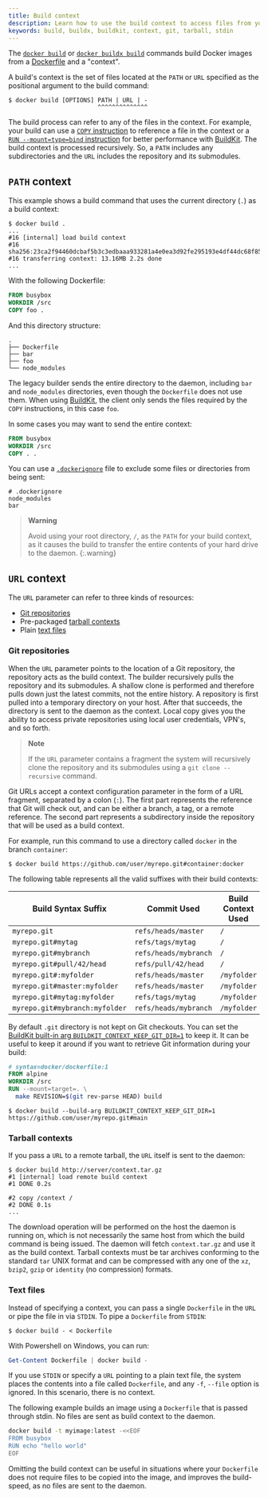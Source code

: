 ```yaml
---
title: Build context
description: Learn how to use the build context to access files from your Dockerfile
keywords: build, buildx, buildkit, context, git, tarball, stdin
---
```


The [`docker build`](../../engine/reference/commandline/build.md) or
[`docker buildx build`](../../engine/reference/commandline/buildx_build.md)
commands build Docker images from a [Dockerfile](../../engine/reference/builder.md)
and a "context".

A build's context is the set of files located at the `PATH` or `URL` specified
as the positional argument to the build command:

```console
$ docker build [OPTIONS] PATH | URL | -
                         ^^^^^^^^^^^^^^
```

The build process can refer to any of the files in the context. For example,
your build can use a [`COPY` instruction](../../engine/reference/builder.md#copy)
to reference a file in the context or a [`RUN --mount=type=bind` instruction](../../engine/reference/builder.md#run---mounttypebind)
for better performance with [BuildKit](../buildkit/index.md). The build context
is processed recursively. So, a `PATH` includes any subdirectories and the
`URL` includes the repository and its submodules.

## `PATH` context

This example shows a build command that uses the current directory (`.`) as a
build context:

```console
$ docker build .
...
#16 [internal] load build context
#16 sha256:23ca2f94460dcbaf5b3c3edbaaa933281a4e0ea3d92fe295193e4df44dc68f85
#16 transferring context: 13.16MB 2.2s done
...
```

With the following Dockerfile:

```dockerfile
FROM busybox
WORKDIR /src
COPY foo .
```

And this directory structure:

```
.
├── Dockerfile
├── bar
├── foo
└── node_modules
```

The legacy builder sends the entire directory to the daemon, including `bar`
and `node_modules` directories, even though the `Dockerfile` does not use
them. When using [BuildKit](../buildkit/index.md), the client only sends the
files required by the `COPY` instructions, in this case `foo`.

In some cases you may want to send the entire context:

```dockerfile
FROM busybox
WORKDIR /src
COPY . .
```

You can use a [`.dockerignore`](../../engine/reference/builder.md#dockerignore-file)
file to exclude some files or directories from being sent:

```gitignore
# .dockerignore
node_modules
bar
```

> **Warning**
>
> Avoid using your root directory, `/`, as the `PATH` for your build context,
> as it causes the build to transfer the entire contents of your hard drive to
> the daemon.
{:.warning}

## `URL` context

The `URL` parameter can refer to three kinds of resources:
* [Git repositories](#git-repositories)
* Pre-packaged [tarball contexts](#tarball-contexts)
* Plain [text files](#text-files)

### Git repositories

When the `URL` parameter points to the location of a Git repository, the
repository acts as the build context. The builder recursively pulls the
repository and its submodules. A shallow clone is performed and therefore pulls
down just the latest commits, not the entire history. A repository is first
pulled into a temporary directory on your host. After that succeeds, the
directory is sent to the daemon as the context. Local copy gives you the ability
to access private repositories using local user credentials, VPN's, and so forth.

> **Note**
>
> If the `URL` parameter contains a fragment the system will recursively clone
> the repository and its submodules using a `git clone --recursive` command.

Git URLs accept a context configuration parameter in the form of a URL fragment,
separated by a colon (`:`). The first part represents the reference that Git
will check out, and can be either a branch, a tag, or a remote reference. The
second part represents a subdirectory inside the repository that will be used
as a build context.

For example, run this command to use a directory called `docker` in the branch
`container`:

```console
$ docker build https://github.com/user/myrepo.git#container:docker
```

The following table represents all the valid suffixes with their build
contexts:

| Build Syntax Suffix            | Commit Used           | Build Context Used |
|--------------------------------|-----------------------|--------------------|
| `myrepo.git`                   | `refs/heads/master`   | `/`                |
| `myrepo.git#mytag`             | `refs/tags/mytag`     | `/`                |
| `myrepo.git#mybranch`          | `refs/heads/mybranch` | `/`                |
| `myrepo.git#pull/42/head`      | `refs/pull/42/head`   | `/`                |
| `myrepo.git#:myfolder`         | `refs/heads/master`   | `/myfolder`        |
| `myrepo.git#master:myfolder`   | `refs/heads/master`   | `/myfolder`        |
| `myrepo.git#mytag:myfolder`    | `refs/tags/mytag`     | `/myfolder`        |
| `myrepo.git#mybranch:myfolder` | `refs/heads/mybranch` | `/myfolder`        |

By default `.git` directory is not kept on Git checkouts. You can set the
[BuildKit built-in arg `BUILDKIT_CONTEXT_KEEP_GIT_DIR=1`](../../engine/reference/builder.md#buildkit-built-in-build-args)
to keep it. It can be useful to keep it around if you want to retrieve Git
information during your build:

```dockerfile
# syntax=docker/dockerfile:1
FROM alpine
WORKDIR /src
RUN --mount=target=. \
  make REVISION=$(git rev-parse HEAD) build
```

```console
$ docker build --build-arg BUILDKIT_CONTEXT_KEEP_GIT_DIR=1 https://github.com/user/myrepo.git#main
```

### Tarball contexts

If you pass a `URL` to a remote tarball, the `URL` itself is sent to the daemon:

```console
$ docker build http://server/context.tar.gz
#1 [internal] load remote build context
#1 DONE 0.2s

#2 copy /context /
#2 DONE 0.1s
...
```

The download operation will be performed on the host the daemon is running on,
which is not necessarily the same host from which the build command is being
issued. The daemon will fetch `context.tar.gz` and use it as the build context.
Tarball contexts must be tar archives conforming to the standard `tar` UNIX
format and can be compressed with any one of the `xz`, `bzip2`, `gzip` or
`identity` (no compression) formats.

### Text files

Instead of specifying a context, you can pass a single `Dockerfile` in the
`URL` or pipe the file in via `STDIN`. To pipe a `Dockerfile` from `STDIN`:

```console
$ docker build - < Dockerfile
```

With Powershell on Windows, you can run:

```powershell
Get-Content Dockerfile | docker build -
```

If you use `STDIN` or specify a `URL` pointing to a plain text file, the system
places the contents into a file called `Dockerfile`, and any `-f`, `--file`
option is ignored. In this scenario, there is no context.

The following example builds an image using a `Dockerfile` that is passed
through stdin. No files are sent as build context to the daemon.

```bash
docker build -t myimage:latest -<<EOF
FROM busybox
RUN echo "hello world"
EOF
```

Omitting the build context can be useful in situations where your `Dockerfile`
does not require files to be copied into the image, and improves the build-speed,
as no files are sent to the daemon.

